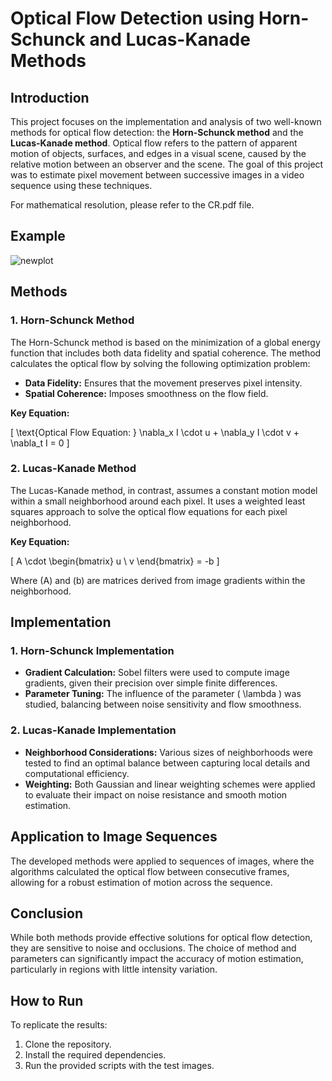 # Optical Flow Detection using Horn-Schunck and Lucas-Kanade Methods

## Introduction
This project focuses on the implementation and analysis of two well-known methods for optical flow detection: the **Horn-Schunck method** and the **Lucas-Kanade method**. Optical flow refers to the pattern of apparent motion of objects, surfaces, and edges in a visual scene, caused by the relative motion between an observer and the scene. The goal of this project was to estimate pixel movement between successive images in a video sequence using these techniques.

For mathematical resolution, please refer to the CR.pdf file.

## Example 

![newplot](https://github.com/user-attachments/assets/654926ec-ad3d-412a-a355-e6aca01c280e)

## Methods

### 1. Horn-Schunck Method
The Horn-Schunck method is based on the minimization of a global energy function that includes both data fidelity and spatial coherence. The method calculates the optical flow by solving the following optimization problem:

- **Data Fidelity:** Ensures that the movement preserves pixel intensity.
- **Spatial Coherence:** Imposes smoothness on the flow field.

**Key Equation:**

\[ \text{Optical Flow Equation: } \nabla_x I \cdot u + \nabla_y I \cdot v + \nabla_t I = 0 \]

### 2. Lucas-Kanade Method
The Lucas-Kanade method, in contrast, assumes a constant motion model within a small neighborhood around each pixel. It uses a weighted least squares approach to solve the optical flow equations for each pixel neighborhood.

**Key Equation:**

\[ A \cdot \begin{bmatrix} u \\ v \end{bmatrix} = -b \]

Where \(A\) and \(b\) are matrices derived from image gradients within the neighborhood.

## Implementation

### 1. Horn-Schunck Implementation
- **Gradient Calculation:** Sobel filters were used to compute image gradients, given their precision over simple finite differences.
- **Parameter Tuning:** The influence of the parameter \( \lambda \) was studied, balancing between noise sensitivity and flow smoothness.

### 2. Lucas-Kanade Implementation
- **Neighborhood Considerations:** Various sizes of neighborhoods were tested to find an optimal balance between capturing local details and computational efficiency.
- **Weighting:** Both Gaussian and linear weighting schemes were applied to evaluate their impact on noise resistance and smooth motion estimation.

## Application to Image Sequences
The developed methods were applied to sequences of images, where the algorithms calculated the optical flow between consecutive frames, allowing for a robust estimation of motion across the sequence.

## Conclusion
While both methods provide effective solutions for optical flow detection, they are sensitive to noise and occlusions. The choice of method and parameters can significantly impact the accuracy of motion estimation, particularly in regions with little intensity variation.

## How to Run
To replicate the results:
1. Clone the repository.
2. Install the required dependencies.
3. Run the provided scripts with the test images.
